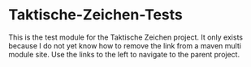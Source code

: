 # Taktische-Zeichen-Tests

This is the test module for the Taktische Zeichen project. It only exists because I do not yet know how to remove the link from a maven multi module site. Use the links to the left to navigate to the parent project.